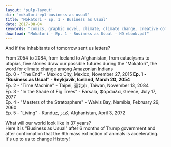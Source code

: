 ```yaml
---
layout: 'pulp-layout'
dir: 'mokatori-ep1-business-as-usual'
title: "Mokatori - Ep. 1 - Business as Usual"
date: 2017-08-04
keywords: "comics, graphic novel, climate, climate change, creative commons, libre, free"
download: "Mokatori - Ep. 1 - Business as Usual - HD ebook.pdf"
---
```


And if the inhabitants of tomorrow sent us letters?

From 2054 to 2084, from Iceland to Afghanistan, from cataclysms to utopias, five stories draw our possible futures during the "Mokatori", the word for climate change among Amazonian Indians  
Ep. 0 - "The End" - Mexico City, Mexico, November 27, 2015
**Ep. 1 - "Business as Usual" - Reykjavik, Iceland, March 20, 2054**   
Ep. 2 - "Time Machine" - Taipei, 臺北市, Taiwan, November 13, 2084  
Ep. 3 - "In the Shade of Fig Trees" - Farsala, Φάρσαλα, Greece, July 17, 2077   
Ep. 4 - "Masters of the Stratosphere" - Walvis Bay, Namibia, February 29, 2060  
Ep. 5 - "Living" - Kunduz, کندز, Afghanistan, April 3, 2072   

What will our world look like in 37 years?   
Here it is "Business as Usual" after 6 months of Trump government and after confirmation that the 6th mass extinction of animals is accelerating.    
It's up to us to change History!
